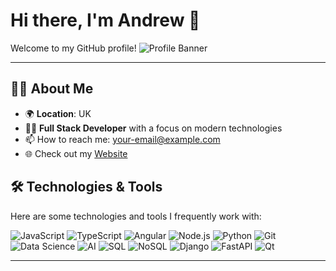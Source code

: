 # Hi there, I'm Andrew 👋

Welcome to my GitHub profile! 
![Profile Banner](https://github.com/osandrey/osandrey/.github-header-image.png)

---

## 👨‍💻 About Me
- 🌍 **Location**: UK
- 👨‍💻 **Full Stack Developer** with a focus on modern technologies
- 📫 How to reach me: [your-email@example.com](mailto:osandreyman@gmail.com)
- 🌐 Check out my [Website](https://osandrey.github.io)


## 🛠️ Technologies & Tools
Here are some technologies and tools I frequently work with:

![JavaScript](https://img.shields.io/badge/JavaScript-F7DF1E?style=flat-square&logo=javascript&logoColor=black)
![TypeScript](https://img.shields.io/badge/TypeScript-007ACC?style=flat-square&logo=typescript&logoColor=white)
![Angular](https://img.shields.io/badge/Angular-DD0031?style=flat-square&logo=angular&logoColor=white)
![Node.js](https://img.shields.io/badge/Node.js-43853D?style=flat-square&logo=node.js&logoColor=white)
![Python](https://img.shields.io/badge/Python-3776AB?style=flat-square&logo=python&logoColor=white)
![Git](https://img.shields.io/badge/Git-F05032?style=flat-square&logo=git&logoColor=white)
![Data Science](https://img.shields.io/badge/Data%20Science-8C8C8C?style=flat-square&logo=python&logoColor=white)
![AI](https://img.shields.io/badge/AI-FF6F20?style=flat-square&logo=robot&logoColor=white)
![SQL](https://img.shields.io/badge/SQL-4479A1?style=flat-square&logo=mysql&logoColor=white)
![NoSQL](https://img.shields.io/badge/NoSQL-4EA94B?style=flat-square&logo=nosql&logoColor=white)
![Django](https://img.shields.io/badge/Django-092E20?style=flat-square&logo=django&logoColor=white)
![FastAPI](https://img.shields.io/badge/FastAPI-005571?style=flat-square&logo=fastapi&logoColor=white)
![Qt](https://img.shields.io/badge/Qt-41CD52?style=flat-square&logo=qt&logoColor=white)







---
